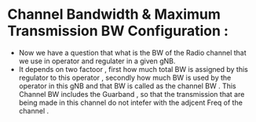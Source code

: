 #  Channel Bandwidth & Maximum Transmission BW Configuration :
* Now we have a question that what is the BW of the Radio channel that we use in operator and regulater in a given gNB.
* It depends on two factoor , first how much total BW is assigned by this regulator to this operator , secondly how much BW is used by the operator
in this gNB and that BW is called as the channel BW . This Channel BW includes the Guarband , so that the transmission that are being made in this channel do not intefer with the adjcent Freq of the channel .































































